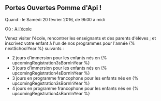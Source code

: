 ## Portes Ouvertes Pomme d'Api !

Quand : le Samedi 20 février 2016, de 9h00 à midi

Où : [A l'école](location.html)

Venez visiter l'école, rencontrer les enseignants et des parents d'élèves ; et inscrivez votre enfant à l'un de nos programmes pour l'année {% nextSchoolYear %} suivants :
* 2 jours d'immersion pour les enfants nés en {% upcomingRegistration3sBornInYear %}
* 3 jours d'immersion pour les enfants nés en {% upcomingRegistration4sBornInYear %}
* 3 jours en programme francophone pour les enfants nés en {% upcomingRegistration3sBornInYear %}
* 4 jours en programme francophone pour les enfants nés en {% upcomingRegistration4sBornInYear %}

